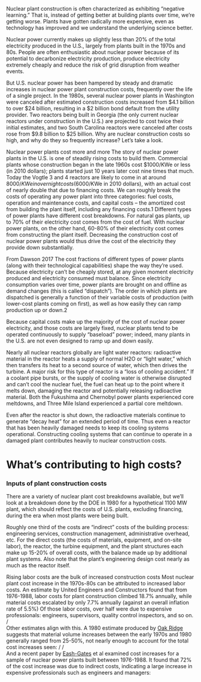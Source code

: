 Nuclear plant construction is often characterized as exhibiting “negative learning.” That is, instead of getting better at building plants over time, we’re getting worse. Plants have gotten radically more expensive, even as technology has improved and we understand the underlying science better. 


Nuclear power currently makes up slightly less than 20% of the total electricity produced in the U.S., largely from plants built in the 1970s and 80s. People are often enthusiastic about nuclear power because of its potential to decarbonize electricity production, produce electricity extremely cheaply and reduce the risk of grid disruption from weather events. 

But U.S. nuclear power has been hampered by steady and dramatic increases in nuclear power plant construction costs, frequently over the life of a single project. In the 1980s, several nuclear power plants in Washington were canceled after estimated construction costs increased from $4.1 billion to over $24 billion, resulting in a $2 billion bond default from the utility provider. Two reactors being built in Georgia (the only current nuclear reactors under construction in the U.S.) are projected to cost twice their initial estimates, and two South Carolina reactors were canceled after costs rose from $9.8 billion to $25 billion. Why are nuclear construction costs so high, and why do they so frequently increase? Let’s take a look.

Nuclear power plants cost more and more
The story of nuclear power plants in the U.S. is one of steadily rising costs to build them. Commercial plants whose construction began in the late 1960s cost $1000/KWe or less (in 2010 dollars); plants started just 10 years later cost nine times that much. Today the Vogtle 3 and 4 reactors are likely to come in at around $8000/KWe in overnight costs ($6000/KWe in 2010 dollars), with an actual cost of nearly double that due to financing costs.
We can roughly break the costs of operating any power plant into three categories: fuel costs, operation and maintenance costs, and capital costs – the amortized cost from building the plant itself, including any financing costs.1 Different types of power plants have different cost breakdowns. For natural gas plants, up to 70% of their electricity cost comes from the cost of fuel. With nuclear power plants, on the other hand, 60-80% of their electricity cost comes from constructing the plant itself. Decreasing the construction cost of nuclear power plants would thus drive the cost of the electricity they provide down substantially.


From Dawson 2017
The cost fractions of different types of power plants (along with their technological capabilities) shape the way they’re used. Because electricity can’t be cheaply stored, at any given moment electricity produced and electricity consumed must balance. Since electricity consumption varies over time, power plants are brought on and offline as demand changes (this is called “dispatch”). The order in which plants are dispatched is generally a function of their variable costs of production (with lower-cost plants coming on first), as well as how easily they can ramp production up or down.2

Because capital costs make up the majority of the cost of nuclear power electricity, and those costs are largely fixed, nuclear plants tend to be operated continuously to supply “baseload” power; indeed, many plants in the U.S. are not even designed to ramp up and down easily.

Nearly all nuclear reactors globally are light water reactors: radioactive material in the reactor heats a supply of normal H2O or “light water,” which then transfers its heat to a second source of water, which then drives the turbine. A major risk for this type of reactor is a “loss of cooling accident.” If a coolant pipe bursts, or the supply of cooling water is otherwise disrupted and can’t cool the nuclear fuel, the fuel can heat up to the point where it melts down, damaging the reactor and potentially releasing radioactive material. Both the Fukushima and Chernobyl power plants experienced core meltdowns, and Three Mile Island experienced a partial core meltdown.

Even after the reactor is shut down, the radioactive materials continue to generate “decay heat” for an extended period of time. Thus even a reactor that has been heavily damaged needs to keep its cooling systems operational. Constructing cooling systems that can continue to operate in a damaged plant contributes heavily to nuclear construction costs. 

# What’s contributing to high costs?
### Inputs of plant construction costs
There are a variety of nuclear plant cost breakdowns available, but we’ll look at a breakdown done by the DOE in 1980 for a hypothetical 1100 MW plant, which should reflect the costs of U.S. plants, excluding financing, during the era when most plants were being built. 

 Roughly one third of the costs are “indirect” costs of the building process: engineering services, construction management, administrative overhead, etc. For the direct costs (the costs of materials, equipment, and on-site labor), the reactor, the turbine equipment, and the plant structures each make up 15-20% of overall costs, with the balance made up by additional plant systems. Also note that the plant’s engineering design cost nearly as much as the reactor itself.

Rising labor costs are the bulk of increased construction costs
Most nuclear plant cost increase in the 1970s-80s can be attributed to increased labor costs. An estimate by United Engineers and Constructors found that from 1976-1988, labor costs for plant construction climbed 18.7% annually, while material costs escalated by only 7.7% annually (against an overall inflation rate of 5.5%) Of those labor costs, over half were due to expensive professionals: engineers, supervisors, quality control inspectors, and so on.
/
<br>
Other estimates align with this. A 1980 estimate produced by [Oak Ridge](https://www.osti.gov/biblio/6886382) suggests that material volume increases between the early 1970s and 1980 generally ranged from 25-50%, not nearly enough to account for the total cost increases seen:
/
/
<br>
And a recent paper by [Eash-Gates](https://www.sciencedirect.com/science/article/pii/S254243512030458X#bib15) et al examined cost increases for a sample of nuclear power plants built between 1976-1988. It found that 72% of the cost increase was due to indirect costs, indicating a large increase in expensive professionals such as engineers and managers:







